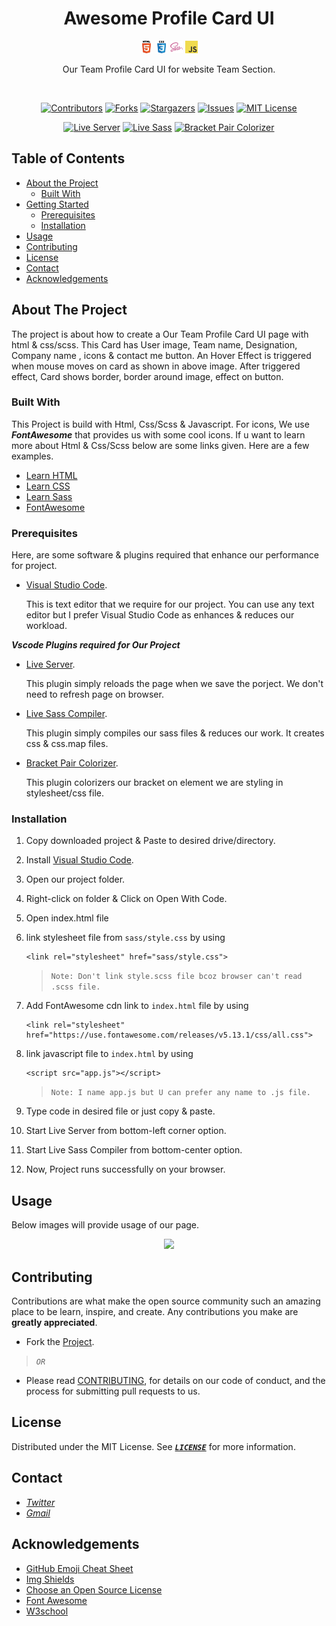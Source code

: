 
<h1 align="center">Awesome Profile Card UI</h1>
<div align="center" width="100%">
<code><img height="20" src="https://raw.githubusercontent.com/github/explore/80688e429a7d4ef2fca1e82350fe8e3517d3494d/topics/html/html.png"></code>
<code><img height="20" src="https://raw.githubusercontent.com/github/explore/80688e429a7d4ef2fca1e82350fe8e3517d3494d/topics/css/css.png"></code>
<code><img height="20" src="https://raw.githubusercontent.com/github/explore/80688e429a7d4ef2fca1e82350fe8e3517d3494d/topics/sass/sass.png"></code>
<code><img height="20" src="https://raw.githubusercontent.com/github/explore/80688e429a7d4ef2fca1e82350fe8e3517d3494d/topics/javascript/javascript.png"></code>
</div>


<p align="center">Our Team Profile Card UI for website Team Section.</p>
<br>

<div align="center" width="100%">

[![Contributors][contributors-shield]][contributors-url]
[![Forks][forks-shield]][forks-url]
[![Stargazers][stars-shield]][stars-url]
[![Issues][issues-shield]][issues-url]
[![MIT License][license-shield]][license-url]
<br>

[![Live Server][live-server-shield]][live-server]
[![Live Sass][live-sass-shield]][live-sass]
[![Bracket Pair Colorizer][bracket-pair-shield]][bracket-pair]
</div>

<!-- TABLE OF CONTENTS -->
## Table of Contents

* [About the Project](#about-the-project)
  * [Built With](#built-with)
* [Getting Started](#getting-started)
  * [Prerequisites](#prerequisites)
  * [Installation](#installation)
* [Usage](#usage)
* [Contributing](#contributing)
* [License](#license)
* [Contact](#contact)
* [Acknowledgements](#acknowledgements)


<!-- ABOUT THE PROJECT -->
## About The Project

The project is about how to create a Our Team Profile Card UI page with html & css/scss. This Card has User image, Team name, Designation, Company name , icons & contact me button. An Hover Effect is triggered when mouse moves on card as shown in above image. After triggered effect, Card shows border, border around image, effect on button.

### Built With

This Project is build with Html, Css/Scss & Javascript. For icons, We use **_FontAwesome_** that provides us with some cool icons.
If u want to learn more about Html & Css/Scss below are some links given.
Here are a few examples.
* [Learn HTML](https://www.w3schools.com/html/)
* [Learn CSS](https://www.w3schools.com/css/)
* [Learn Sass](https://www.w3schools.com/sass/)
* [FontAwesome](https://fontawesome.com/)


### Prerequisites

Here, are some software & plugins required that enhance our performance for project.

* [Visual Studio Code][vs-code].

    This is text editor that we require for our project. You can use any text editor but I prefer Visual Studio Code as enhances & reduces our workload.

***Vscode Plugins required for Our Project***

* [Live Server][live-server].

    This plugin simply reloads the page when we save the porject. We don't need to refresh page on browser.

* [Live Sass Compiler][live-sass].

    This plugin simply compiles our sass files & reduces our work. It creates css & css.map files.

* [Bracket Pair Colorizer][bracket-pair].

    This plugin colorizers our bracket on element we are styling in stylesheet/css file.

### Installation

1. Copy downloaded project & Paste to desired drive/directory.
1. Install [Visual Studio Code][vs-code].
1. Open our project folder.
1. Right-click on folder & Click on Open With Code.
1. Open index.html file
1. link stylesheet file from `sass/style.css` by using 

    ```
    <link rel="stylesheet" href="sass/style.css">
    ```
    >`Note: Don't link style.scss file bcoz browser can't read .scss file.`
1. Add FontAwesome cdn link to `index.html` file by using 

    ```
    <link rel="stylesheet" href="https://use.fontawesome.com/releases/v5.13.1/css/all.css">
    ```
1. link javascript file to `index.html` by using

    ```
    <script src="app.js"></script>
    ```
    >`Note: I name app.js but U can prefer any name to .js file.`
1. Type code in desired file or just copy & paste.
1. Start Live Server from bottom-left corner option.
1. Start Live Sass Compiler from bottom-center option.
1. Now, Project runs successfully on your browser.


<!-- USAGE EXAMPLES -->
## Usage

Below images will provide usage of our page.

<div align="center" width="100%">

![](http://g.recordit.co/fyyOBIxDOQ.gif)
</div>


<!-- CONTRIBUTING -->
## Contributing

Contributions are what make the open source community such an amazing place to be learn, inspire, and create. Any contributions you make are **greatly appreciated**.

* Fork the [Project][fork].
>    *`OR`*
* Please read [CONTRIBUTING][contributing], for details on our code of conduct, and the process for submitting pull requests to us.


<!-- LICENSE -->
## License

Distributed under the MIT License. See [***`LICENSE`***][license-url] for more information.

<!-- CONTACT -->
## Contact

* [*Twitter*](https://twitter.com/devil_2708)
* [*Gmail*](sahilthakur376@gmail.com)



<!-- ACKNOWLEDGEMENTS -->
## Acknowledgements
* [GitHub Emoji Cheat Sheet](https://www.webpagefx.com/tools/emoji-cheat-sheet)
* [Img Shields](https://shields.io)
* [Choose an Open Source License](https://choosealicense.com)
* [Font Awesome](https://fontawesome.com)
* [W3school](https://www.w3schools.com/)



<!-- MARKDOWN LINKS & IMAGES -->
<!-- https://www.markdownguide.org/basic-syntax/#reference-style-links -->
[contributors-shield]: https://img.shields.io/github/contributors/DevilStudio27/wedding-blazer-product-ui?logo=github&logoColor=cyan&style=flat-square
[contributors-url]: https://github.com/DevilStudio27/Awesome-Profile-Card-UI/graphs/contributors
[forks-shield]: https://img.shields.io/github/forks/devilstudio27/wedding-blazer-product-ui?label=Forks&logo=github&logoColor=cyan&style=flat-square
[forks-url]: https://github.com/DevilStudio27/Awesome-Profile-Card-UI/network/members
[stars-shield]: https://img.shields.io/github/stars/devilstudio27/wedding-blazer-product-ui?logo=github&logoColor=cyan&style=flat-square
[stars-url]: https://github.com/DevilStudio27/Awesome-Profile-Card-UI/stargazers
[issues-shield]: https://img.shields.io/github/issues/devilstudio27/wedding-blazer-product-ui?logo=github&logoColor=cyan&style=flat-square
[issues-url]: https://github.com/DevilStudio27/Awesome-Profile-Card-UI/issues
[license-shield]: https://img.shields.io/github/license/devilstudio27/wedding-blazer-product-ui?logo=github&logoColor=cyan&style=flat-square
[license-url]: https://github.com/DevilStudio27/Awesome-Profile-Card-UI/blob/master/LICENSE


[contributing]:https://github.com/DevilStudio27/Awesome-Profile-Card-UI/graphs/contributors
[fork]:https://github.com/DevilStudio27/Awesome-Profile-Card-UI/network/members

[vs-code]:https://code.visualstudio.com/
[live-server-shield]:https://img.shields.io/visual-studio-marketplace/i/ritwickdey.liveserver?label=Live%20Server&logo=visual-studio-code&logoColor=cyan&style=flat-square
[live-server]:https://marketplace.visualstudio.com/items?itemName=ritwickdey.LiveServer
[live-sass-shield]:https://img.shields.io/visual-studio-marketplace/i/ritwickdey.live-sass?label=Live%20Sass&logo=visual-studio-code&logoColor=cyan&style=flat-square
[live-sass]:https://marketplace.visualstudio.com/items?itemName=ritwickdey.live-sass
[bracket-pair-shield]:https://img.shields.io/visual-studio-marketplace/i/coenraads.bracket-pair-colorizer-2?label=Bracket%20Pair%20Colorizer%202&logo=visual-studio-code&logoColor=cyan&style=flat-square
[bracket-pair]:https://marketplace.visualstudio.com/items?itemName=CoenraadS.bracket-pair-colorizer-2
